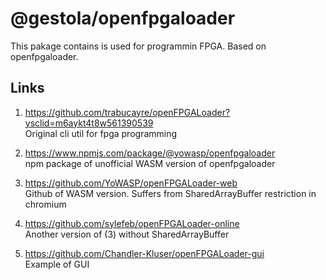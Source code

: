 # @gestola/openfpgaloader

This pakage contains is used for programmin FPGA.
Based on openfpgaloader.

## Links

1. <https://github.com/trabucayre/openFPGALoader?ysclid=m6aykt4t8w561390539>  
Original cli util for fpga programming

2. <https://www.npmjs.com/package/@yowasp/openfpgaloader>  
npm package of unofficial WASM version of openfpgaloader

3. <https://github.com/YoWASP/openFPGALoader-web>  
Github of WASM version. Suffers from SharedArrayBuffer restriction in chromium

4. <https://github.com/sylefeb/openFPGALoader-online>  
Another version of (3) without SharedArrayBuffer

5. <https://github.com/Chandler-Kluser/openFPGALoader-gui>  
Example of GUI
